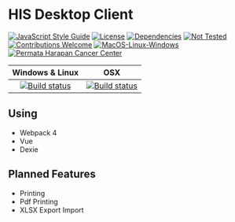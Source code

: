 # HIS Desktop Client

[![JavaScript Style Guide](https://img.shields.io/badge/code_style-standard-brightgreen.svg?style=flat-square)](https://standardjs.com)
[![License](https://img.shields.io/badge/license-MIT-green.svg?style=flat-square)](https://github.com/idnesdotlink/his-client/blob/master/LICENSE)
[![Dependencies](https://img.shields.io/david/idnesdotlink/his-client.svg?style=flat-square)](https://github.com/idnesdotlink/his-client)
[![Not Tested](https://img.shields.io/badge/tests-not%20tested-red.svg?style=flat-square)](https://github.com/idnesdotlink/his-client)
[![Contributions Welcome](https://img.shields.io/badge/contributions-welcome-green.svg?style=flat-square)](https://github.com/idnesdotlink/his-client)
[![MacOS-Linux-Windows](https://img.shields.io/badge/platform-MacOS%20%7C%20Windows%20%7C%20Linux-orange.svg?style=flat-square)](https://github.com/idnesdotlink/his-client)
[![Permata Harapan Cancer Center](https://img.shields.io/badge/sponsor-phcc.co.id-eb6fa5.svg?style=flat-square)](https://phcc.co.id)

|Windows & Linux|OSX|
|:-:|:-:|
|[![Build status](https://img.shields.io/appveyor/ci/his-client/master.svg?style=flat-square)](https://ci.appveyor.com/project/idnesdotlink/his-client)|[![Build status](https://img.shields.io/travis/idnesdotlink/his-client/master.svg?style=flat-square)](https://travis-ci.org/idnesdotlink/his-client)|

## Using

* Webpack 4
* Vue
* Dexie

## Planned Features

* Printing
* Pdf Printing
* XLSX Export Import
